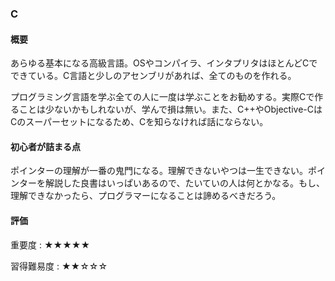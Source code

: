 ### C

#### 概要
あらゆる基本になる高級言語。OSやコンパイラ、インタプリタはほとんどCでできている。C言語と少しのアセンブリがあれば、全てのものを作れる。

プログラミング言語を学ぶ全ての人に一度は学ぶことをお勧めする。実際Cで作ることは少ないかもしれないが、学んで損は無い。また、C++やObjective-CはCのスーパーセットになるため、Cを知らなければ話にならない。

#### 初心者が詰まる点
ポインターの理解が一番の鬼門になる。理解できないやつは一生できない。ポインターを解説した良書はいっぱいあるので、たいていの人は何とかなる。もし、理解できなかったら、プログラマーになることは諦めるべきだろう。

#### 評価

重要度
: ★★★★★

習得難易度
: ★★☆☆☆
